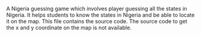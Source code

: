 A Nigeria guessing game which involves player guessing all the states in Nigeria.
It helps students to know the states in Nigeria and be able to locate it on the map.
This file contains the source code.
The source code to get the x and y coordinate on the map is not available.